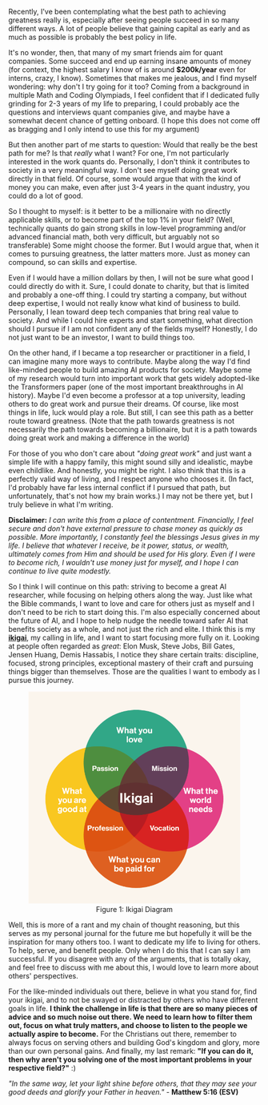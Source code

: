 Recently, I've been contemplating what the best path to achieving greatness really is, especially after seeing people succeed in so many different ways. A lot of people believe that gaining capital as early and as much as possible is probably the best policy in life.

It's no wonder, then, that many of my smart friends aim for quant companies. Some succeed and end up earning insane amounts of money (for context, the highest salary I know of is around **$200k/year** even for interns, crazy, I know). Sometimes that makes me jealous, and I find myself wondering: why don't I try going for it too? Coming from a background in multiple Math and Coding Olympiads, I feel confident that if I dedicated fully grinding for 2-3 years of my life to preparing, I could probably ace the questions and interviews quant companies give, and maybe have a somewhat decent chance of getting onboard. (I hope this does not come off as bragging and I only intend to use this for my argument)

But then another part of me starts to question: Would that really be the best path for me? Is that *really* what I want? For one, I'm not particularly interested in the work quants do. Personally, I don't think it contributes to society in a very meaningful way. I don't see myself doing great work directly in that field. Of course, some would argue that with the kind of money you can make, even after just 3-4 years in the quant industry, you could do a lot of good.

So I thought to myself: is it better to be a millionaire with no directly applicable skills, or to become part of the top 1% in your field? (Well, technically quants do gain strong skills in low-level programming and/or advanced financial math, both very difficult, but arguably not so transferable) Some might choose the former. But I would argue that, when it comes to pursuing greatness, the latter matters more. Just as money can compound, so can skills and expertise.

Even if I would have a million dollars by then, I will not be sure what good I could directly do with it. Sure, I could donate to charity, but that is limited and probably a one-off thing. I could try starting a company, but without deep expertise, I would not really know what kind of business to build. Personally, I lean toward deep tech companies that bring real value to society. And while I could hire experts and start something, what direction should I pursue if I am not confident any of the fields myself? Honestly, I do not just want to be an investor, I want to build things too.

On the other hand, if I became a top researcher or practitioner in a field, I can imagine many more ways to contribute. Maybe along the way I'd find like-minded people to build amazing AI products for society. Maybe some of my research would turn into important work that gets widely adopted-like the Transformers paper (one of the most important breakthroughs in AI history). Maybe I'd even become a professor at a top university, leading others to do great work and pursue their dreams. Of course, like most things in life, luck would play a role. But still, I can see this path as a better route toward greatness. (Note that the path towards greatness is not necessarily the path towards becoming a billionaire, but it is a path towards doing great work and making a difference in the world)

For those of you who don't care about *"doing great work"* and just want a simple life with a happy family, this might sound silly and idealistic, maybe even childlike. And honestly, you might be right. I also think that this is a perfectly valid way of living, and I respect anyone who chooses it. (In fact, I'd probably have far less internal conflict if I pursued that path, but unfortunately, that's not how my brain works.) I may not be there yet, but I truly believe in what I'm writing.

**Disclaimer:** *I can write this from a place of contentment. Financially, I feel secure and don't have external pressure to chase money as quickly as possible. More importantly, I constantly feel the blessings Jesus gives in my life. I believe that whatever I receive, be it power, status, or wealth, ultimately comes from Him and should be used for His glory. Even if I were to become rich, I wouldn't use money just for myself, and I hope I can continue to live quite modestly.*

So I think I will continue on this path: striving to become a great AI researcher, while focusing on helping others along the way. Just like what the Bible commands, I want to love and care for others just as myself and I don't need to be rich to start doing this. I'm also especially concerned about the future of AI, and I hope to help nudge the needle toward safer AI that benefits society as a whole, and not just the rich and elite. I think this is my [**ikigai**](https://en.wikipedia.org/wiki/Ikigai), my calling in life, and I want to start focusing more fully on it. Looking at people often regarded as *great*: Elon Musk, Steve Jobs, Bill Gates, Jensen Huang, Demis Hassabis, I notice they share certain traits: discipline, focused, strong principles, exceptional mastery of their craft and pursuing things bigger than themselves. Those are the qualities I want to embody as I pursue this journey.

<figure style="text-align: center;">
  <img src="../images/ikigai.png" alt="Ikigai Diagram">
  <figcaption>Figure 1: Ikigai Diagram</figcaption>
</figure>

Well, this is more of a rant and my chain of thought reasoning, but this serves as my personal journal for the future me but hopefully it will be the inspiration for many others too. I want to dedicate my life to living for others. To help, serve, and benefit people. Only when I do this that I can say I am successful. If you disagree with any of the arguments, that is totally okay, and feel free to discuss with me about this, I would love to learn more about others' perspectives. 

For the like-minded individuals out there, believe in what you stand for, find your ikigai, and to not be swayed or distracted by others who have different goals in life. **I think the challenge in life is that there are so many pieces of advice and so much noise out there. We need to learn how to filter them out, focus on what truly matters, and choose to listen to the people we actually aspire to become.** For the Christians out there, remember to always focus on serving others and building God's kingdom and glory, more than our own personal gains. And finally, my last remark: **"If you can do it, then why aren't you solving one of the most important problems in your respective field?"** :)

*"In the same way, let your light shine before others, that they may see your good deeds and glorify your Father in heaven."* - **Matthew 5:16 (ESV)**